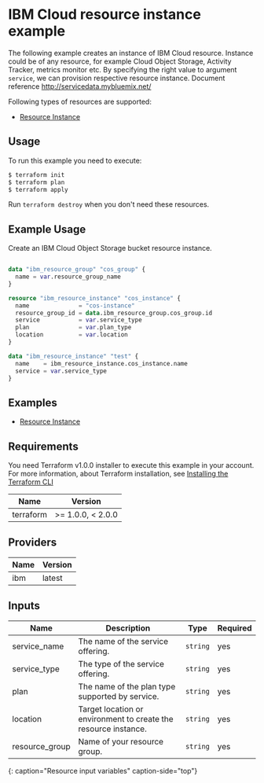 # IBM Cloud resource instance example

The following example creates an instance of IBM Cloud resource. Instance could be of any resource, for example Cloud Object Storage, Activity Tracker, metrics monitor etc. By specifying the right value to argument `service`, we can provision respective resource instance.
Document reference http://servicedata.mybluemix.net/

Following types of resources are supported:

* [Resource Instance](https://registry.terraform.io/providers/IBM-Cloud/ibm/latest/docs/resources/resource_instance)


## Usage

To run this example you need to execute:

```bash
$ terraform init
$ terraform plan
$ terraform apply
```

Run `terraform destroy` when you don't need these resources.

## Example Usage

Create an IBM Cloud Object Storage bucket resource instance. 

```terraform

data "ibm_resource_group" "cos_group" {
  name = var.resource_group_name
}

resource "ibm_resource_instance" "cos_instance" {
  name              = "cos-instance"
  resource_group_id = data.ibm_resource_group.cos_group.id
  service           = var.service_type
  plan              = var.plan_type
  location          = var.location
}

data "ibm_resource_instance" "test" {
  name    = ibm_resource_instance.cos_instance.name
  service = var.service_type
}

```

## Examples

* [Resource Instance](https://github.com/IBM-Cloud/terraform-provider-ibm/tree/master/examples/ibm-resource-instance)

<!-- BEGINNING OF PRE-COMMIT-TERRAFORM DOCS HOOK -->

## Requirements

You need Terraform v1.0.0 installer to execute this example in your account. For more information, about Terraform installation, see [Installing the Terraform CLI](https://cloud.ibm.com/docs/ibm-cloud-provider-for-terraform?topic=ibm-cloud-provider-for-terraform-getting-started)

| Name | Version |
|------|---------|
| terraform |>= 1.0.0, < 2.0.0 |

## Providers

| Name | Version |
|------|---------|
| ibm | latest |

## Inputs

| Name | Description | Type | Required |
|------|-------------|------|---------|
| service_name | The name of the service offering. | `string` | yes |
| service_type | The type of the service offering. | `string` | yes |
| plan| The name of the plan type supported by service.| `string` | yes |
| location | Target location or environment to create the resource instance. | `string` | yes |
| resource_group | Name of your resource group. | `string` | yes |
{: caption="Resource input variables" caption-side="top"}

